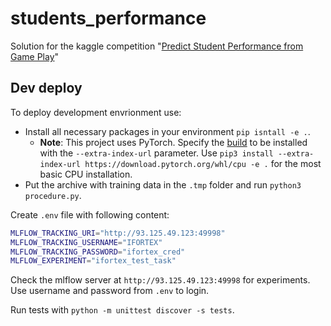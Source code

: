 # students_performance

Solution for the kaggle competition "[Predict Student Performance from Game Play](https://github.com/fedorkobak/students_performance.git)"

## Dev deploy

To deploy development envrionment use:

- Install all necessary packages in your environment `pip isntall -e .`.
  - **Note**: This project uses PyTorch. Specify  the [build](https://pytorch.org/get-started/locally/) to be installed with the `--extra-index-url` parameter. Use `pip3 install --extra-index-url https://download.pytorch.org/whl/cpu -e .` for the most basic CPU installation.
- Put the archive with training data in the `.tmp` folder and run `python3 procedure.py`.

Create `.env` file with following content:

```bash
MLFLOW_TRACKING_URI="http://93.125.49.123:49998"
MLFLOW_TRACKING_USERNAME="IFORTEX"
MLFLOW_TRACKING_PASSWORD="ifortex_cred"
MLFLOW_EXPERIMENT="ifortex_test_task"
```

Check the mlflow server at `http://93.125.49.123:49998` for experiments. Use username and password from `.env` to login.

Run tests with `python -m unittest discover -s tests`.
